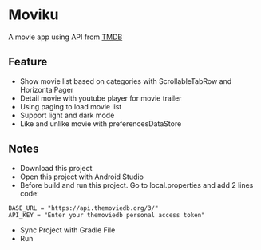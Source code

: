 # Moviku
A movie app using API from [TMDB](https://developer.themoviedb.org/docs/getting-started)

## Feature
- Show movie list based on categories with ScrollableTabRow and HorizontalPager
- Detail movie with youtube player for movie trailer
- Using paging to load movie list
- Support light and dark mode
- Like and unlike movie with preferencesDataStore

## Notes
- Download this project
- Open this project with Android Studio
- Before build and run this project. Go to local.properties and add 2 lines code:

```
BASE_URL = "https://api.themoviedb.org/3/"
API_KEY = "Enter your themoviedb personal access token"
```

- Sync Project with Gradle File
- Run
